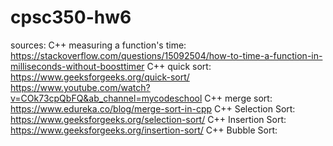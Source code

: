 # cpsc350-hw6

sources:
C++ measuring a function's time: https://stackoverflow.com/questions/15092504/how-to-time-a-function-in-milliseconds-without-boosttimer
C++ quick sort: https://www.geeksforgeeks.org/quick-sort/
                https://www.youtube.com/watch?v=COk73cpQbFQ&ab_channel=mycodeschool
C++ merge sort: https://www.edureka.co/blog/merge-sort-in-cpp
C++ Selection Sort: https://www.geeksforgeeks.org/selection-sort/
C++ Insertion Sort: https://www.geeksforgeeks.org/insertion-sort/
C++ Bubble Sort: 
